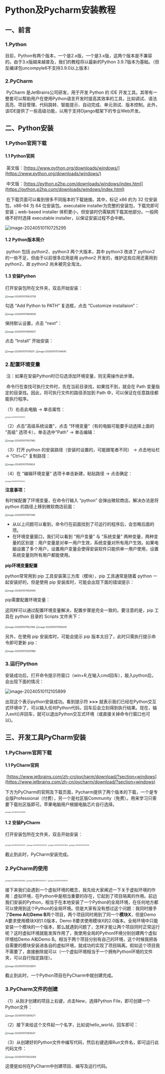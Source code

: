 # Python及Pycharm安装教程



## 一、前言

### 1.Python

​		目前，Python有两个版本，一个是2.x版，一个是3.x版，这两个版本是不兼容的。由于3.x版越来越普及，我们的教程将以最新的Python 3.9.7版本为基础。（但反编译包uncompyle6不支持3.9.0以上版本）

### 2.PyCharm

​		PyCharm 是JetBrains公司研发，用于开发 Python 的 IDE 开发工具。其带有一整套可以帮助用户在使用Python语言开发时提高其效率的工具，比如调试、语法高亮、项目管理、代码跳转、智能提示、自动完成、单元测试、版本控制。此外，该IDE提供了一些高级功能，以用于支持Django框架下的专业Web开发。



## 二、Python安装

### 1.Python官网下载

#### 1.1 Python官网

​		英文版：[https://www.python.org/downloads/windows/](https://www.python.org/downloads/windows/)

​		中文版：[https://python.p2hp.com/downloads/windows/index.html](https://python.p2hp.com/downloads/windows/index.html)

​		在下载页面可以看到很多不同版本的下载链接。其中，标记 x86 的为 32 位安装包，x86-64 为 64 位安装包。executable installer为完整的安装包，下载完即可安装；web-based installer 体积更小，但安装时仍需联网下载其他部分。一般网络不好时选择 executable installer，以保证安装过程不会中断。

![image-20240510110725295](https://raw.githubusercontent.com/zyx3721/Picbed/main/blog-images/2024/05/10/0046c7235814bd8381618ce94edeacbb-image-20240510110725295-56a140.png)

#### 1.2 Python版本简介

​		python 包括 python2、python3 两个大版本，其中 python3 改进了 python2 的一些不足，但由于以前很多应用是用 python2 开发的，维护这些应用还需用到 python2，故 python2 尚未被完全淘汰。

#### 1.3 安装Python

打开安装包所在文件夹，双击开始安装：

<img src="https://raw.githubusercontent.com/zyx3721/Picbed/main/blog-images/2024/05/10/ba3e5bf778a282728be9703dc9681a19-image-20240510110833759-a38f61.png" alt="image-20240510110833759" style="zoom:50%;" />

勾选 “Add Python to PATH” 复选框，点击 “Customize installaion”：

<img src="https://raw.githubusercontent.com/zyx3721/Picbed/main/blog-images/2024/05/10/ebbbb0239f10cda9dbe97ed96d1fd1ac-image-20240510110809092-9cbbf8.png" alt="image-20240510110809092" style="zoom:50%;" />

保持默认设置，点击 “next”：

<img src="https://raw.githubusercontent.com/zyx3721/Picbed/main/blog-images/2024/05/10/4641698809036323161fe7fdc2b2c061-image-20240510110858507-b72033.png" alt="image-20240510110858507" style="zoom:50%;" />

 点击 “Install” 开始安装：

<img src="https://raw.githubusercontent.com/zyx3721/Picbed/main/blog-images/2024/05/10/667d62b82d30cc62f5bd7ae97c3ac4b2-image-20240510111319251-a03e14.png" alt="image-20240510111319251" style="zoom:50%;" />

<img src="C:\Users\Jerion\AppData\Roaming\Typora\typora-user-images\image-20240510111344645.png" alt="image-20240510111344645" style="zoom:50%;" />

### 2.配置环境变量

​		注：如果在安装Python时已勾选添加环境变量，则无需操作此步骤。

​		命令行在查找可执行文件时，先在当前目录找，如果找不到，就会在 Path 变量指定的目录找。因此，将可执行文件的路径添加到 Path 中，可以保证在任意路径都能执行程序。

（1）右击此电脑 -> 单击属性：

<img src="https://raw.githubusercontent.com/zyx3721/Picbed/main/blog-images/2024/05/10/21edd4255df62872be540a6ac77fc1be-image-20240510111438032-0ce5a2.png" alt="image-20240510111438032" style="zoom:33%;" />

（2）点击"高级系统设置"，点击 “环境变量”（有的电脑可能要手动选择上面的 “高级” 选项卡），单击选中"Path" -> 单击编辑：

<img src="https://raw.githubusercontent.com/zyx3721/Picbed/main/blog-images/2024/05/10/c32e0efb3f76c68ce1b0e1f2d2a2c38f-image-20240510111507983-811857.png" alt="image-20240510111507983" style="zoom:50%;" />

（3）打开 python 的安装路径（安装时设置的，可能跟笔者不同） -> 点击地址栏 -> “Ctrl+C” 复制路径：

<img src="https://raw.githubusercontent.com/zyx3721/Picbed/main/blog-images/2024/05/10/008bf8fd9785da471ef11281fc1c7e59-image-20240510111518824-5ff91c.png" alt="image-20240510111518824" style="zoom:50%;" />

（4）在 “编辑环境变量” 选项卡单击新建，粘贴路径 -> 点击确定：

<img src="https://raw.githubusercontent.com/zyx3721/Picbed/main/blog-images/2024/05/10/e9312d5c865fe391e5aa22820d31936e-image-20240510111531634-19eb79.png" alt="image-20240510111531634" style="zoom:33%;" />

**注意事项：**

有时候配置了环境变量，在命令行输入 “python” 会弹出微软商店。解决办法是将 python 的路径上移到微软商店前面：

<img src="https://raw.githubusercontent.com/zyx3721/Picbed/main/blog-images/2024/05/10/9ed760627349409aaf1a8324fcbfb8c2-image-20240510111557480-79fb63.png" alt="image-20240510111557480" style="zoom:50%;" />

- 从以上问题可以看到，命令行在前面找到了可运行的程序后，会忽略后面的项。
- 在环境变量窗口，我们可以看到 “用户变量” 与 “系统变量” 两种变量，两种变量的区别是：用户变量是对单一用户生效，系统变量对所有用户生效。如果电脑设置了多个用户，设置用户变量会使得安装软件只能供单一用户使用，设置系统变量则所有用户都能使用。

**pip环境变量配置**

python常常用到 pip 工具安装第三方库（模块），pip 工具通常是随着 python 一起安装好的，但是使用 pip 安装库时，可能会出现下面的错误提示：

<img src="https://raw.githubusercontent.com/zyx3721/Picbed/main/blog-images/2024/05/10/ee2bb43fb621db70162c7a3ff11b3ebc-image-20240510111800060-e1c396.png" alt="image-20240510111800060" style="zoom:50%;" />

pip需要配置环境变量：

这同样可以通过配置环境变量解决，配置步骤是完全一致的。要注意的是，pip 工具在 python 目录的 Scripts 文件夹下：

<img src="https://raw.githubusercontent.com/zyx3721/Picbed/main/blog-images/2024/05/10/accc8e8e61c11e78b6747689bb31637d-image-20240510111923166-12bab3.png" alt="image-20240510111923166" style="zoom:50%;" />

<img src="https://raw.githubusercontent.com/zyx3721/Picbed/main/blog-images/2024/05/10/70bbe6b9f758325d046a2b744b271d7c-image-20240510111938445-d1d3a3.png" alt="image-20240510111938445" style="zoom:50%;" />

另外，在使用 pip 安装库时，可能会提示 pip 版本太旧了，此时只需执行提示命令即可更新 pip：

<img src="https://raw.githubusercontent.com/zyx3721/Picbed/main/blog-images/2024/05/10/7105525161158aed58bb38ad221e4835-image-20240510112001966-e90db0.png" alt="image-20240510112001966" style="zoom:50%;" />

### **3.运行Python**

安装成功后，打开命令提示符窗口（win+R,在输入cmd回车），敲入python后，会出现下面的情况：

![image-20240510112105899](https://raw.githubusercontent.com/zyx3721/Picbed/main/blog-images/2024/05/10/8aded804d1901c9145c4c06cb0efc65e-image-20240510112105899-e3c061.png)

出现这个表示python安装成功。看到提示符 **>>>** 就表示我们已经在Python交互式环境中了，可以输入任何Python代码，回车后会立刻得到执行结果。现在，输入exit()并回车，就可以退出Python交互式环境（或直接关掉命令行窗口也可以)。 



## 三、开发工具PyCharm安装

### **1.PyCharm官网下载**

#### 1.1 PyCharm官网

​		[https://www.jetbrains.com/zh-cn/pycharm/download/?section=windows](https://www.jetbrains.com/zh-cn/pycharm/download/?section=windows)

​		下方为PyCharm的官网及下载页面，Pycharm提供了两个版本的下载，一个是专业版Professional（付费），另一个是社区版Community（免费）。用来学习只需要下载社区版即可。苹果电脑用户根据电脑芯片自行选择。

<img src="https://raw.githubusercontent.com/zyx3721/Picbed/main/blog-images/2024/05/10/3d9ae8ac01a3277a65777855879e7c89-image-20240510112259599-8b7ddb.png" alt="image-20240510112259599" style="zoom: 33%;" />

#### 1.2 安装PyCharm

打开安装包所在文件夹，双击开始安装：

<img src="https://raw.githubusercontent.com/zyx3721/Picbed/main/blog-images/2024/05/10/0b64d6cb6803ca9b726582a026bbcf6a-image-20240510112328070-aab888.png" alt="image-20240510112328070" style="zoom:33%;" />

<img src="https://raw.githubusercontent.com/zyx3721/Picbed/main/blog-images/2024/05/10/5b9a9f87a4ae4d4b91aa9a8489efcdad-image-20240510112343479-9c2001.png" alt="image-20240510112343479" style="zoom:33%;" />

<img src="https://raw.githubusercontent.com/zyx3721/Picbed/main/blog-images/2024/05/10/57af4ce32d78c065847c1437f3eb9b30-image-20240510112351824-30a2e9.png" alt="image-20240510112351824" style="zoom:33%;" />

<img src="https://raw.githubusercontent.com/zyx3721/Picbed/main/blog-images/2024/05/10/19783d584b83b697f3b8a76d83591a5d-image-20240510112402418-97337c.png" alt="image-20240510112402418" style="zoom:33%;" />

截止到此时，PyCharm安装完成。

### **2.PyCharm的使用**

<img src="https://raw.githubusercontent.com/zyx3721/Picbed/main/blog-images/2024/05/10/2c203be2f8f68711f673afd2e42fa528-image-20240510112429819-c0d700.png" alt="image-20240510112429819" style="zoom:33%;" />

<img src="https://raw.githubusercontent.com/zyx3721/Picbed/main/blog-images/2024/05/10/bc24b083f1fb5e81806e901007960294-image-20240510112442277-965d89.png" alt="image-20240510112442277" style="zoom:33%;" />

<img src="https://raw.githubusercontent.com/zyx3721/Picbed/main/blog-images/2024/05/10/31fbaa121080d98831212b3ce0ca5de9-image-20240510112458714-7ad144.png" alt="image-20240510112458714" style="zoom: 33%;" />

​		接下来我们会遇到一个虚拟环境的概念，我先给大家阐述一下关于虚拟环境的作用：
​		虚拟环境，在Python中是相当重要的存在，它起到了项目隔离的作用。前边我们安装的Python，相当于在本地安装了一个Python的全局环境，在任何地方都可以使用到这个Python的全局环境。
​		但是大家有没有想过这个问题：我同时接手了**Demo A**和**Demo B**两个项目，两个项目同时用到了同一个**模块X**，但是Demo A要求使用模块X的1.0版本，Demo B要求使用模块X的2.0版本。全局环境中只能安装一个模块的一个版本，那么就遇到问题了，怎样才能让两个项目同时正常运行呢？
​		这时虚拟环境就能发挥作用了，我使用全局的Python环境分别创建两个虚拟环境给Demo A和Demo B。相当于两个项目分别有自己的环境，这个时候我把各自需要的模块安装进各自的虚拟环境，就成功的实现了项目隔离。假如这个项目我不需要了，直接删除就可以（一个虚拟环境相当于一个拥有Python环境的文件夹，可以自行指定路径）。

<img src="https://raw.githubusercontent.com/zyx3721/Picbed/main/blog-images/2024/05/10/6687d3bd7e95b456230d63a880885aa7-image-20240510112529875-acc7be.png" alt="image-20240510112529875" style="zoom:50%;" />

截止到此时，一个Python项目在PyCharm中就创建完成。

### **3.PyCharm文件的创建**

（1）从刚才创建的项目上右键，点击New，选择Python File，即可创建一个Python文件：

<img src="https://raw.githubusercontent.com/zyx3721/Picbed/main/blog-images/2024/05/10/f489327f75772ff35c4c53c96c8172ad-image-20240510112609271-bee4b1.png" alt="image-20240510112609271" style="zoom:50%;" />

（2）接下来给这个文件起一个名字，比如说hello_world，回车即可：

<img src="https://raw.githubusercontent.com/zyx3721/Picbed/main/blog-images/2024/05/10/09dc0bc7afb84d03f4bee86f0b3ba726-image-20240510112618247-9df986.png" alt="image-20240510112618247" style="zoom:50%;" />

（3）从创建好的Python文件中编写代码，然后右键选择Run文件名，即可运行此代码文件：

<img src="https://raw.githubusercontent.com/zyx3721/Picbed/main/blog-images/2024/05/10/51e84cbdd5e1e5ecfbfc592f41644d7a-image-20240510112624369-08984f.png" alt="image-20240510112624369" style="zoom:50%;" />

这便是如何在PyCharm中创建项目、编写及运行代码。
